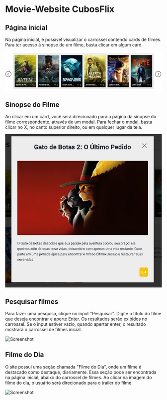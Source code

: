 # Movie-Website CubosFlix

## Página inicial
Na página inicial, é possível visualizar o carrossel contendo cards de filmes. Para ter acesso à sinopse de um filme, basta clicar em algum card.

<img src="images/image 1.png" alt="Screenshot">

## Sinopse do Filme
Ao clicar em um card, você será direcionado para a página da sinopse do filme correspondente, através de um modal. Para fechar o modal, basta clicar no X, no canto superior direito, ou em qualquer lugar da tela.

<img src="images/image 2.png" alt="Screenshot">

## Pesquisar filmes
Para fazer uma pesquisa, clique no input "Pesquisar". Digite o título do filme que deseja encontrar e aperte Enter. Os resultados serão exibidos no carrossel. Se o input estiver vazio, quando apertar enter, o resultado mostrará o carrossel de filmes inicial.

 <img src="image/ image 3.png" alt="Screenshot">
 
## Filme do Dia

O site possui uma seção chamada "Filme do Dia", onde um filme é destacado como destaque, diariamente. Essa seção pode ser encontrada na página inicial, abaixo do carrossel de filmes. Ao clicar na imagem do filme do dia, o usuário será direcionado para o trailer do filme.

<img src="image/ image 4.png" alt="Screenshot">
